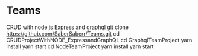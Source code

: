 # Teams
CRUD with node js Express and graphql
git clone https://github.com/SaberSaberr/Teams.git
cd CRUDProjectWithNODE_ExpressandGraphQL
cd GraphqlTeamProject
yarn install
yarn start
cd NodeTeamProject
yarn install
yarn start
